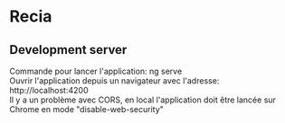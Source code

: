 # Recia

## Development server
Commande pour lancer l'application: ng serve\
Ouvrir l'application depuis un navigateur avec l'adresse: http://localhost:4200\
Il y a un problème avec CORS, en local l'application doit être lancée sur Chrome en mode "disable-web-security"

